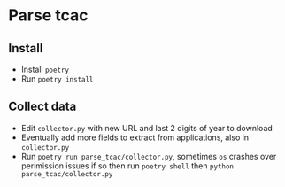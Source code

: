 # Parse tcac

## Install

* Install `poetry`
* Run `poetry install`

## Collect data

* Edit `collector.py` with new URL and last 2 digits of year to download
* Eventually add more fields to extract from applications, also in `collector.py`
* Run `poetry run parse_tcac/collector.py`, sometimes `os` crashes over perimission issues if so then run `poetry shell` then `python parse_tcac/collector.py`
